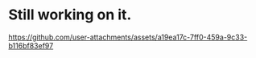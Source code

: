 # Still working on it.





https://github.com/user-attachments/assets/a19ea17c-7ff0-459a-9c33-b116bf83ef97


